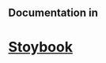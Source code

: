 ## Documentation in

# [Stoybook](https://kevinveiga.github.io/storybook/?path=/story/documentation-getting-started--getting-started)

